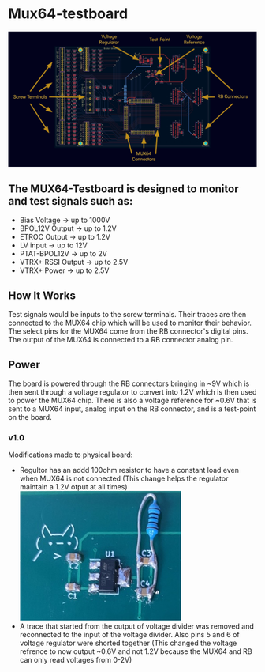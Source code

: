 # Mux64-testboard
![image info](Mux64_Testboard/Documents/image.png)

## The MUX64-Testboard is designed to monitor and test signals such as:
* Bias Voltage		&rarr; 	up to 1000V
* BPOL12V Output	&rarr; 	up to 1.2V 
* ETROC Output	&rarr; 	up to 1.2V
* LV input		&rarr;	up to 12V
* PTAT-BPOL12V	&rarr;	up to 2V
* VTRX+ RSSI Output	&rarr;	up to 2.5V 
* VTRX+ Power	&rarr;	up to 2.5V

## How It Works
Test signals would be inputs to the screw terminals. Their traces are then connected to the MUX64 chip which will be used to monitor their behavior. The select pins for the MUX64 come from the RB connector's digital pins. The output of the MUX64 is connected to a RB connector analog pin.

## Power 
The board is powered through the RB connectors bringing in ~9V which is then sent through a voltage regulator to convert into 1.2V which is then used to power the MUX64 chip. There is also a voltage reference for ~0.6V that is sent to a  MUX64 input, analog input on the RB connector, and is a test-point on the board.

### v1.0
Modifications made to physical board:
* Regultor has an addd 100ohm resistor to have a constant load even when MUX64 is not connected (This change helps the regulator maintain a 1.2V otput at all times)
![image info](Mux64_Testboard/Documents/reg1v0.jpg)
* A trace that started from the output of voltage divider was removed and reconnected to the input of the voltage divider. Also pins 5 and 6 of voltage regulator were shorted together (This changed the voltage refrence to now output ~0.6V and not 1.2V because the MUX64 and RB can only read voltages from 0-2V) 
